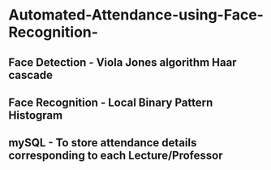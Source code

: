 # Automated-Attendance-using-Face-Recognition-

## Face Detection - Viola Jones algorithm Haar cascade
## Face Recognition - Local Binary Pattern Histogram
## mySQL - To store attendance details corresponding to each Lecture/Professor 

